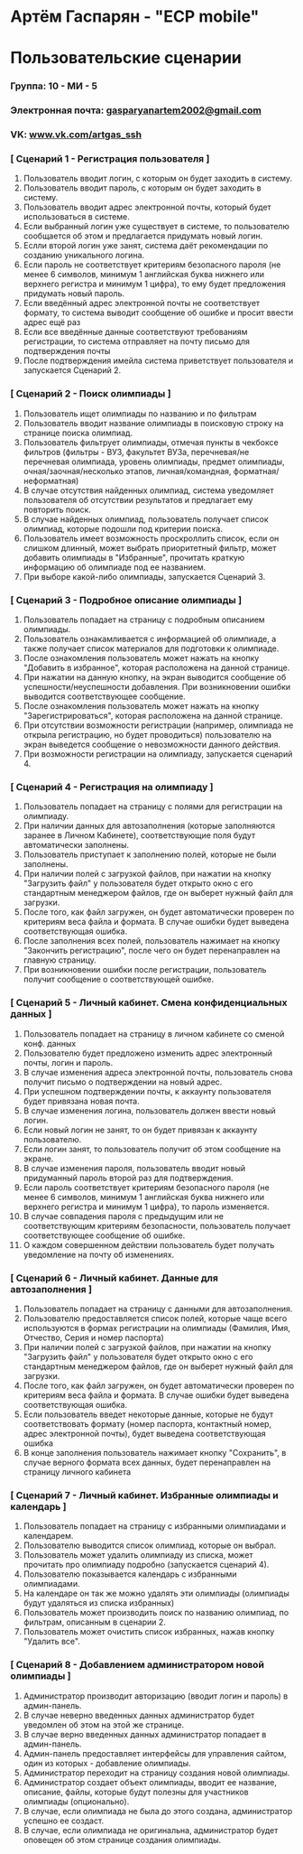 # Артём Гаспарян - "ЕСР mobile"
# Пользовательские сценарии

### Группа: 10 - МИ - 5
### Электронная почта: gasparyanartem2002@gmail.com
### VK: www.vk.com/artgas_ssh


### [ Сценарий 1 - Регистрация пользователя ]

1. Пользователь вводит логин, с которым он будет заходить в систему.
2. Пользователь вводит пароль, с которым он будет заходить в систему.
3. Пользователь вводит адрес электронной почты, который будет использоваться в системе.
4. Если выбранный логин уже существует в системе, то пользователю сообщается об этом и предлагается придумать новый логин.
5. Еслли второй логин уже занят, система даёт рекомендации по созданию уникального логина.
6. Если пароль не соответствует критериям безопасного пароля (не менее 6 символов, минимум 1 английская буква нижнего или верхнего регистра и минимум 1 цифра), то ему будет предложения придумать новый пароль.
7. Если введённый адрес электронной почты не соответствует формату, то система выводит сообщение об ошибке и просит ввести адрес ещё раз
8. Если все введённые данные соответствуют требованиям регистрации, то система отправляет на почту письмо для подтверждения почты
9. После подтверждения имейла система приветствует пользователя и запускается Сценарий 2.

### [ Сценарий 2 - Поиск олимпиады ]

1. Пользователь ищет олимпиады по названию и по фильтрам
2. Пользователь вводит название олимпиады в поисковую строку на странице поиска олимпиад.
3. Пользователь фильтрует олимпиады, отмечая пункты в чекбоксе фильтров (фильтры - ВУЗ, факультет ВУЗа, перечневая/не перечневая олимпиада, уровень олимпиады, предмет олимпиады, очная/заочная/несколько этапов, личная/командная, форматная/неформатная) 
3. В случае отсутствия найденных олимпиад, система уведомляет пользователя об отсутствии результатов и предлагает ему повторить поиск.
4. В случае найденных олимпиад, пользователь получает список олимпиад, которые подошли под критерии поиска. 
5. Пользователь имеет возможность проскроллить список, если он слишком длинный, может выбрать приоритетный фильтр, может добавить олимпиады в "Избранные", прочитать краткую информацию об олимпиаде под ее названием.
6. При выборе какой-либо олимпиады, запускается Сценарий 3.

### [ Сценарий 3 - Подробное описание олимпиады ]

1. Пользователь попадает на страницу с подробным описанием олимпиады.
2. Пользователь ознакамливается с информацией об олимпиаде, а также получает список материалов для подготовки к олимпиаде. 
3. После ознакомления пользователь может нажать на кнопку "Добавить в избранное", которая расположена на данной странице.
4. При нажатии на данную кнопку, на экран выводится сообщение об успешности/неуспешности добавления. При возникновении ошибки выводится соответствующее сообщение. 
4. После ознакомления пользователь может нажать на кнопку "Зарегистрироваться", которая расположена на данной странице.
5. При отсутствии возможности регистрации (например, олимпиада не открыла регистрацию, но будет проводиться) пользователю на экран выведется сообщение о невозможности данного действия.
6. При возможности регистрации на олимпиаду, запускается сценарий 4.

### [ Сценарий 4 - Регистрация на олимпиаду ]

1. Пользователь попадает на страницу с полями для регистрации на олимпиаду.
2. При наличии данных для автозаполнения (которые заполняются заранее в Личном Кабинете), соответствующие поля будут автоматически заполнены.
2. Пользователь приступает к заполнению полей, которые не были заполнены. 
3. При наличии полей с загрузкой файлов, при нажатии на кнопку "Загрузить файл" у пользователя будет открыто окно с его стандартным менеджером файлов, где он выберет нужный файл для загрузки.
4. После того, как файл загружен, он будет автоматически проверен по критериям веса файла и формата. В случае ошибки будет выведена соответствующая ошибка. 
5. После заполнения всех полей, пользователь нажимает на кнопку "Закончить регистрацию", после чего он будет перенаправлен на главную страницу. 
6. При возникновении ошибки после регистрации, пользователь получит сообщение о соответствующей ошибке.

### [ Сценарий 5 - Личный кабинет. Смена конфиденциальных данных ]

1. Пользователь попадает на страницу в личном кабинете со сменой конф. данных
2. Пользователю будет предложено изменить адрес электронный почты, логин и пароль.
3. В случае изменения адреса электронной почты, пользователь снова получит письмо о подтверждении на новый адрес.
4. При успешном подтверждении почты, к аккаунту пользователя будет привязана новая почта.
3. В случае изменения логина, пользователь должен ввести новый логин.
4. Если новый логин не занят, то он будет привязан к аккаунту пользователю.
5. Если логин занят, то пользователь получит об этом сообщение на экране.
4. В случае изменения пароля, пользователь вводит новый придуманный пароль второй раз для подтверждения. 
5. Если пароль соответствует критериям безопасного пароля (не менее 6 символов, минимум 1 английская буква нижнего или верхнего регистра и минимум 1 цифра), то пароль изменяется.
5. В случае совпадения пароля с предыдущим или не соответствующим критериям безопасности, пользователь получает соответствующее сообщение об ошибке.
6. О каждом совершенном действии пользователь будет получать уведомление на почту об изменениях.

### [ Сценарий 6 - Личный кабинет. Данные для автозаполнения ]

1. Пользователь попадает на страницу с данными для автозаполнения. 
2. Пользователю предоставляется список полей, которые чаще всего используются в формах регистрации на олимпиады (Фамилия, Имя, Отчество, Серия и номер паспорта)
3. При наличии полей с загрузкой файлов, при нажатии на кнопку "Загрузить файл" у пользователя будет открыто окно с его стандартным менеджером файлов, где он выберет нужный файл для загрузки.
4. После того, как файл загружен, он будет автоматически проверен по критериям веса файла и формата. В случае ошибки будет выведена соответствующая ошибка. 
5. Если пользователь введет некоторые данные, которые не будут соответствовать формату (номер паспорта, контактный номер, адрес электронной почты), будет выведена соответствующая ошибка
6. В конце заполнения пользователь нажимает кнопку "Сохранить", в случае верного формата всех данных, будет перенаправлен на страницу личного кабинета


### [ Сценарий 7 - Личный кабинет. Избранные олимпиады и календарь ]

1. Пользователь попадает на страницу с избранными олимпиадами и календарем.
2. Пользователю выводится список олимпиад, которые он выбрал.
3. Пользователь может удалить олимпиаду из списка, может прочитать про олимпиаду подробно (запускается сценарий 4).   
4. Пользователю показывается календарь с избранными олимпиадами.
4. На календаре он так же можно удалять эти олимпиады (олимпиады будут удаляться из списка избранных)
5. Пользователь может производить поиск по названию олимпиад, по фильтрам, описанным в сценарии 2.
6. Пользователь может очистить список избранных, нажав кнопку "Удалить все".

### [ Сценарий 8 - Добавлением администратором новой олимпиады ]

1. Администратор производит авторизацию (вводит логин и пароль) в админ-панель.
2. В случае неверно введенных данных администратор будет уведомлен об этом на этой же странице.
3. В случае верно введенных данных администратор попадает в админ-панель.
4. Админ-панель предоставляет интерфейсы для управления сайтом, один из которых - добавление олимпиады.
5. Администратор переходит на страницу создания новой олимпиады.
6. Администратор создает объект олимпиады, вводит ее название, описание, файлы, которые будут полезны для участников олимпиады (опционально). 
7. В случае, если олимпиада не была до этого создана, администратор успешно ее создаст.
8. В случае, если олимпиада не оригинальна, администратор будет оповещен об этом странице создания олимпиады. 

